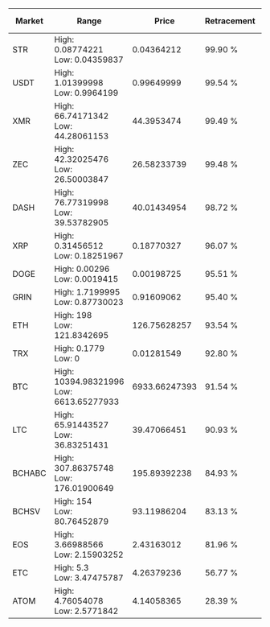 | Market | Range | Price| Retracement | Doubles to 50% |
| --- | --- | --- | --- | --- |
| STR | High: 0.08774221<br />Low: 0.04359837 | 0.04364212 | 99.90 % | 1.50 |
| USDT | High: 1.01399998<br />Low: 0.9964199 | 0.99649999 | 99.54 % | 1.01 |
| XMR | High: 66.74171342<br />Low: 44.28061153 | 44.3953474 | 99.49 % | 1.25 |
| ZEC | High: 42.32025476<br />Low: 26.50003847 | 26.58233739 | 99.48 % | 1.29 |
| DASH | High: 76.77319998<br />Low: 39.53782905 | 40.01434954 | 98.72 % | 1.45 |
| XRP | High: 0.31456512<br />Low: 0.18251967 | 0.18770327 | 96.07 % | 1.32 |
| DOGE | High: 0.00296<br />Low: 0.0019415 | 0.00198725 | 95.51 % | 1.23 |
| GRIN | High: 1.7199995<br />Low: 0.87730023 | 0.91609062 | 95.40 % | 1.42 |
| ETH | High: 198<br />Low: 121.8342695 | 126.75628257 | 93.54 % | 1.26 |
| TRX | High: 0.1779<br />Low: 0 | 0.01281549 | 92.80 % | 6.94 |
| BTC | High: 10394.98321996<br />Low: 6613.65277933 | 6933.66247393 | 91.54 % | 1.23 |
| LTC | High: 65.91443527<br />Low: 36.83251431 | 39.47066451 | 90.93 % | 1.30 |
| BCHABC | High: 307.86375748<br />Low: 176.01900649 | 195.89392238 | 84.93 % | 1.24 |
| BCHSV | High: 154<br />Low: 80.76452879 | 93.11986204 | 83.13 % | 1.26 |
| EOS | High: 3.66988566<br />Low: 2.15903252 | 2.43163012 | 81.96 % | 1.20 |
| ETC | High: 5.3<br />Low: 3.47475787 | 4.26379236 | 56.77 % | 1.03 |
| ATOM | High: 4.76054078<br />Low: 2.5771842 | 4.14058365 | 28.39 % | 0.00 |
